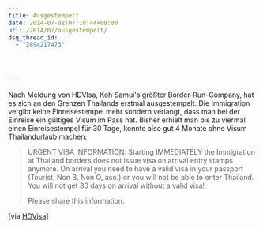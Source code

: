 ```yaml
---
title: Ausgestempelt
date: 2014-07-02T07:10:44+00:00
url: /2014/07/ausgestempelt/
dsq_thread_id:
  - "2894217473"




---
```

Nach Meldung von HDVIsa, Koh Samui's größter Border-Run-Company, hat es sich an den Grenzen Thailands erstmal ausgestempelt. Die Immigration vergibt keine Einreisestempel mehr sondern verlangt, dass man bei der Einreise ein gültiges Visum im Pass hat. Bisher erhielt man bis zu viermal einen Einreisestempel für 30 Tage, konnte also gut 4 Monate ohne Visum Thailandurlaub machen:

> URGENT VISA INFORMATION: Starting IMMEDIATELY the Immigration at Thailand borders does not issue visa on arrival entry stamps anymore. On arrival you need to have a valid visa in your passport (Tourist, Non B, Non O, aso.) or you will not be able to enter Thailand. You will not get 30 days on arrival without a valid visa!
>
> Please share this information.

[via [HDVisa][1]]

 [1]: https://www.facebook.com/hdvisa/posts/652300188189621
